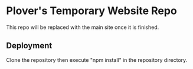 # Plover's Temporary Website Repo
This repo will be replaced with the main site once it is finished.

## Deployment
Clone the repository then execute "npm install" in the repository directory.
